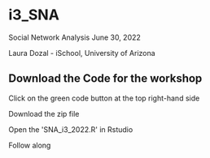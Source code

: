# i3_SNA
Social Network Analysis
June 30, 2022

Laura Dozal - iSchool, University of Arizona


## Download the Code for the workshop
Click on the green code button at the top right-hand side

Download the zip file

Open the 'SNA_i3_2022.R' in Rstudio 

Follow along
